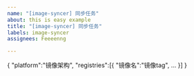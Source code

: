 ```yaml
---
name: "[image-syncer] 同步任务"
about: this is easy example
title: "[image-syncer] 同步任务"
labels: image-syncer
assignees: Feeeenng

---
```


{
  "platform":"镜像架构",
  "registries":[{
      "镜像名":"镜像tag",
      ...
  }]
}
